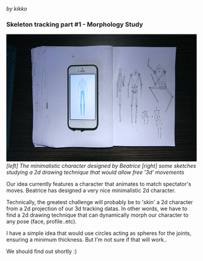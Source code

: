 _by kikko_

### Skeleton tracking part #1 - Morphology Study

![image](../project_images/techtests/skeleton_tracking/morph_study.jpg)
_[left] The minimalistic character designed by Beatrice_
_[right] some sketches studying a 2d drawing technique that would allow free '3d' movements_

Our idea currently features a character that animates to match spectator's moves.
Beatrice has designed a very nice minimalistic 2d character.

Technically, the greatest challenge will probably be to 'skin' a 2d character from a 2d projection of our 3d tracking datas. In other words, we have to find a 2d drawing technique that can dynamically morph our character to any pose (face, profile..etc).

I have a simple idea that would use circles acting as spheres for the joints, ensuring a minimum thickness. But I'm not sure if that will work..

We should find out shortly :)